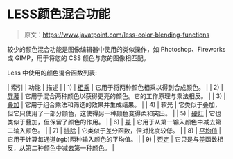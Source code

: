 # LESS颜色混合功能

> 原文：<https://www.javatpoint.com/less-color-blending-functions>

较少的颜色混合功能是图像编辑器中使用的类似操作，如 Photoshop、Fireworks 或 GIMP，用于将您的 CSS 颜色与您的图像相匹配。

Less 中使用的颜色混合函数列表:

| 索引 | 功能 | 描述 |
| 1) | [相乘](less-color-blending-multiply-function) | 它用于将两种颜色相乘以得到合成颜色。 |
| 2) | [屏幕](less-color-blending-screen-function) | 它用于混合两种颜色以获得更亮的颜色。它的工作原理与乘法相反。 |
| 3) | [叠加](less-color-blending-overlay-function) | 它用于组合乘法和筛选的效果并生成结果。 |
| 4) | 软光 | 它类似于叠加，但它只使用了一部分颜色，这使得另一种颜色变得柔和突出。 |
| 5) | [硬灯](less-color-blending-hardlight-function) | 它也类似于叠加，但保留了颜色的作用。 |
| 6) | [差](less-color-blending-difference-function) | 它用于从第一输入颜色中减去第二输入颜色。 |
| 7) | [排除](less-color-blending-exclusion-function) | 它类似于差分函数，但对比度较低。 |
| 8) | [平均值](less-color-blending-average-function) | 它用于计算每通道(rgb)两种输入颜色的平均值。 |
| 9) | [否定](less-color-blending-negation-function) | 它只是与差函数相反，从第二种颜色中减去第一种颜色。 |